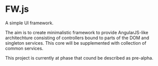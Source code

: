# FW.js

A simple UI framework.

The aim is to create minimalistic framework to provide AngularJS-like architechture consisting of controllers bound to parts of the DOM and singleton services. This core will be supplemented with collection of common services.


This project is currently at phase that cound be described as pre-alpha.
